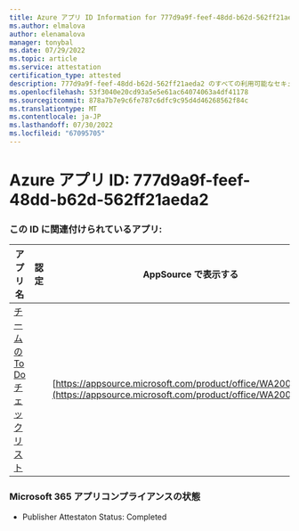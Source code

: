 ```yaml
---
title: Azure アプリ ID Information for 777d9a9f-feef-48dd-b62d-562ff21aeda2
ms.author: elmalova
author: elenamalova
manager: tonybal
ms.date: 07/29/2022
ms.topic: article
ms.service: attestation
certification_type: attested
description: 777d9a9f-feef-48dd-b62d-562ff21aeda2 のすべての利用可能なセキュリティとコンプライアンス情報。
ms.openlocfilehash: 53f3040e20cd93a5e5e61ac64074063a4df41178
ms.sourcegitcommit: 878a7b7e9c6fe787c6dfc9c95d4d46268562f84c
ms.translationtype: MT
ms.contentlocale: ja-JP
ms.lasthandoff: 07/30/2022
ms.locfileid: "67095705"
---
```

# <a name="azure-app-id-777d9a9f-feef-48dd-b62d-562ff21aeda2"></a>Azure アプリ ID: 777d9a9f-feef-48dd-b62d-562ff21aeda2


### <a name="apps-associated-with-this-id"></a>この ID に関連付けられているアプリ:
| **アプリ名** | **認定** | **AppSource で表示する** |
|--------------|---------------|-----------------------|
| [チームの To Do チェックリスト](../forward/WA200004362.md) |  | [https://appsource.microsoft.com/product/office/WA200004362](https://appsource.microsoft.com/product/office/WA200004362) |

### <a name="microsoft-365-app-compliance-status"></a>Microsoft 365 アプリコンプライアンスの状態
- Publisher Attestaton Status: Completed
